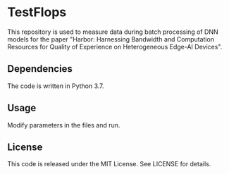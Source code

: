 # TestFlops
This repository is used to measure data during batch processing of DNN models for the paper "Harbor: Harnessing Bandwidth and Computation Resources for Quality of Experience on Heterogeneous Edge-AI Devices".

## Dependencies
The code is written in Python 3.7.

## Usage
Modify parameters in the files and run.

## License
This code is released under the MIT License. See LICENSE for details.

